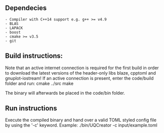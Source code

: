 ## Dependecies
    - Compiler with C++14 support e.g. g++ >= v4.9
    - BLAS
    - LAPACK
    - boost
    - cmake >= v3.5
    - git

## Build instructions:
Note that an active internet connection is required for the first build in order to download the latest versions of the header-only libs blaze, cpptoml and gnuplot-iostream!
If an active connection is present, enter the code/build folder and run:
    cmake ../src
    make

The binary will afterwards be placed in the code/bin folder.

## Run instructions
Execute the compiled binary and hand over a valid TOML styled config file by using the '-c' keyword.
Example:
    ./bin/UQCreator -c input/example.toml
